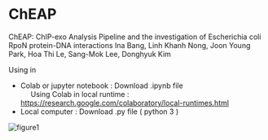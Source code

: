 # ChEAP

ChEAP: ChIP-exo Analysis Pipeline and the investigation of Escherichia coli RpoN protein-DNA interactions
Ina Bang, Linh Khanh Nong, Joon Young Park, Hoa Thi Le, Sang-Mok Lee, Donghyuk Kim

Using in<br>

- Colab or jupyter notebook : Download .ipynb file <br>
&nbsp;&nbsp;&nbsp;&nbsp;&nbsp;Using Colab in local runtime : https://research.google.com/colaboratory/local-runtimes.html <br>
- Local computer : Download .py file ( python 3 )


![figure1](https://user-images.githubusercontent.com/42198206/202107755-4844833c-d547-41a4-b287-5c8d1c62f35b.png)
